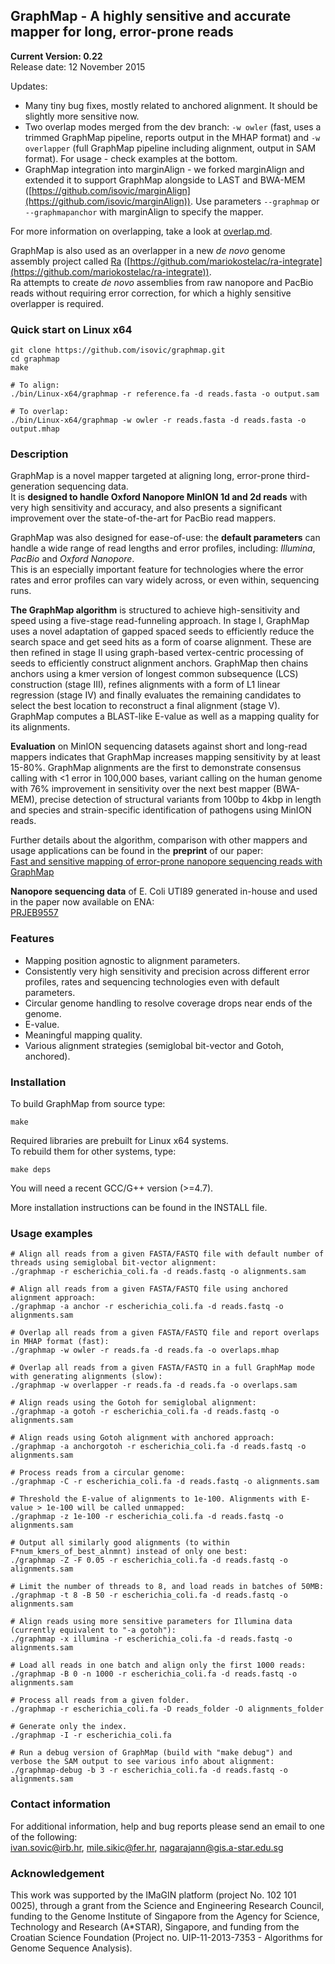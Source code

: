 ## GraphMap - A highly sensitive and accurate mapper for long, error-prone reads  
**__Current Version: 0.22__**  
Release date: 12 November 2015  
  
Updates:  
- Many tiny bug fixes, mostly related to anchored alignment. It should be slightly more sensitive now.  
- Two overlap modes merged from the dev branch: ```-w owler``` (fast, uses a trimmed GraphMap pipeline, reports output in the MHAP format) and ```-w overlapper``` (full GraphMap pipeline including alignment, output in SAM format). For usage - check examples at the bottom.  
- GraphMap integration into marginAlign - we forked marginAlign and extended it to support GraphMap alongside to LAST and BWA-MEM ([https://github.com/isovic/marginAlign](https://github.com/isovic/marginAlign)). Use parameters ```--graphmap``` or ```--graphmapanchor``` with marginAlign to specify the mapper.  

For more information on overlapping, take a look at [overlap.md](overlap.md).  

GraphMap is also used as an overlapper in a new *de novo* genome assembly project called [Ra](https://github.com/mariokostelac/ra-integrate) ([https://github.com/mariokostelac/ra-integrate](https://github.com/mariokostelac/ra-integrate)).  
Ra attempts to create *de novo* assemblies from raw nanopore and PacBio reads without requiring error correction, for which a highly sensitive overlapper is required.  


### Quick start on Linux x64
```  
git clone https://github.com/isovic/graphmap.git  
cd graphmap  
make  
  
# To align:  
./bin/Linux-x64/graphmap -r reference.fa -d reads.fasta -o output.sam  

# To overlap:  
./bin/Linux-x64/graphmap -w owler -r reads.fasta -d reads.fasta -o output.mhap  
```  

### Description
GraphMap is a novel mapper targeted at aligning long, error-prone third-generation sequencing data.  
It is **designed to handle Oxford Nanopore MinION 1d and 2d reads** with very high sensitivity and accuracy, and also presents a significant improvement over the state-of-the-art for PacBio read mappers.

GraphMap was also designed for ease-of-use: the **default parameters** can handle a wide range of read lengths and error profiles, including: *Illumina*, *PacBio* and *Oxford Nanopore*.  
This is an especially important feature for technologies where the error rates and error profiles can vary widely across, or even within, sequencing runs.  

**The GraphMap algorithm** is structured to achieve high-sensitivity and speed using a five-stage
read-funneling approach. In stage I, GraphMap uses a novel adaptation of gapped spaced seeds to efficiently reduce the search space and get seed hits as a form of coarse alignment. These are then refined in stage II using graph-based vertex-centric processing of seeds to efficiently construct alignment anchors. GraphMap then chains anchors using a kmer
version of longest common subsequence (LCS) construction (stage III), refines
alignments with a form of L1 linear regression (stage IV) and finally evaluates the
remaining candidates to select the best location to reconstruct a final alignment (stage V).
GraphMap computes a BLAST-like E-value as well as a mapping quality for its alignments.

**Evaluation** on MinION sequencing datasets against short and long-read mappers indicates that GraphMap increases mapping sensitivity by at least 15-80%. GraphMap alignments are the first to demonstrate consensus calling with <1 error in 100,000 bases, variant calling on the human genome with 76% improvement in sensitivity over the next best mapper (BWA-MEM), precise detection of structural variants from 100bp to 4kbp in length and species and strain-specific identification of pathogens using MinION reads.

Further details about the algorithm, comparison with other mappers and usage applications can be found in the **preprint** of our paper:  
[Fast and sensitive mapping of error-prone nanopore sequencing reads with GraphMap](http://biorxiv.org/content/early/2015/06/10/020719)  

**Nanopore sequencing data** of E. Coli UTI89 generated in-house and used in the paper now available on ENA:  
[PRJEB9557](http://www.ebi.ac.uk/ena/data/view/PRJEB9557)  

### Features  
- Mapping position agnostic to alignment parameters.
- Consistently very high sensitivity and precision across different error profiles, rates and sequencing technologies even with default parameters.
- Circular genome handling to resolve coverage drops near ends of the genome.
- E-value.
- Meaningful mapping quality.
- Various alignment strategies (semiglobal bit-vector and Gotoh, anchored).

### Installation
To build GraphMap from source type:  
```
make
```  
Required libraries are prebuilt for Linux x64 systems.  
To rebuild them for other systems, type:  
```
make deps
```  

You will need a recent GCC/G++ version (>=4.7).

More installation instructions can be found in the INSTALL file.


### Usage examples
```
# Align all reads from a given FASTA/FASTQ file with default number of threads using semiglobal bit-vector alignment:  
./graphmap -r escherichia_coli.fa -d reads.fastq -o alignments.sam  

# Align all reads from a given FASTA/FASTQ file using anchored alignment approach:  
./graphmap -a anchor -r escherichia_coli.fa -d reads.fastq -o alignments.sam  

# Overlap all reads from a given FASTA/FASTQ file and report overlaps in MHAP format (fast):
./graphmap -w owler -r reads.fa -d reads.fa -o overlaps.mhap  

# Overlap all reads from a given FASTA/FASTQ in a full GraphMap mode with generating alignments (slow):
./graphmap -w overlapper -r reads.fa -d reads.fa -o overlaps.sam  

# Align reads using the Gotoh for semiglobal alignment:  
./graphmap -a gotoh -r escherichia_coli.fa -d reads.fastq -o alignments.sam  

# Align reads using Gotoh alignment with anchored approach: 
./graphmap -a anchorgotoh -r escherichia_coli.fa -d reads.fastq -o alignments.sam  

# Process reads from a circular genome:  
./graphmap -C -r escherichia_coli.fa -d reads.fastq -o alignments.sam  

# Threshold the E-value of alignments to 1e-100. Alignments with E-value > 1e-100 will be called unmapped:  
./graphmap -z 1e-100 -r escherichia_coli.fa -d reads.fastq -o alignments.sam  

# Output all similarly good alignments (to within F*num_kmers_of_best_alnmnt) instead of only one best:  
./graphmap -Z -F 0.05 -r escherichia_coli.fa -d reads.fastq -o alignments.sam  

# Limit the number of threads to 8, and load reads in batches of 50MB:  
./graphmap -t 8 -B 50 -r escherichia_coli.fa -d reads.fastq -o alignments.sam  

# Align reads using more sensitive parameters for Illumina data (currently equivalent to "-a gotoh"):  
./graphmap -x illumina -r escherichia_coli.fa -d reads.fastq -o alignments.sam  

# Load all reads in one batch and align only the first 1000 reads:  
./graphmap -B 0 -n 1000 -r escherichia_coli.fa -d reads.fastq -o alignments.sam  

# Process all reads from a given folder.  
./graphmap -r escherichia_coli.fa -D reads_folder -O alignments_folder  

# Generate only the index.  
./graphmap -I -r escherichia_coli.fa  

# Run a debug version of GraphMap (build with "make debug") and verbose the SAM output to see various info about alignment:  
./graphmap-debug -b 3 -r escherichia_coli.fa -d reads.fastq -o alignments.sam  

```  

### Contact information

For additional information, help and bug reports please send an email to one of the following:  
ivan.sovic@irb.hr, mile.sikic@fer.hr, nagarajann@gis.a-star.edu.sg

### Acknowledgement  
This work was supported by the IMaGIN platform (project No. 102 101 0025), through a grant from the Science and Engineering Research Council, funding to the Genome Institute of Singapore from the Agency for Science, Technology and Research (A*STAR), Singapore, and funding from the Croatian Science Foundation (Project no. UIP-11-2013-7353 - Algorithms for Genome Sequence Analysis).  

